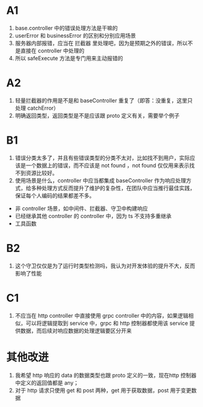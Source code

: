 # A1
1. base.controller 中的错误处理方法是干嘛的
2. userError 和 businessError 的区别和分别应用场景
3. 服务器内部报错，应当在 拦截器 里处理吧，因为是预期之外的错误，所以不是直接在 controller 中处理的
4. 所以 safeExecute 方法是专门用来主动报错的

# A2
1. 轻量拦截器的作用是不是和 baseController 重复了（即答：没重复，这里只 处理 catchError）
2. 明确返回类型，返回类型是不是应该跟 proto 定义有关，需要举个例子

# B1
1. 错误分类太多了，并且有些错误类型的分类不太对，比如找不到用户，实际应该是一个数据上的错误，而不应该是 not found ，not found 仅仅用来表示找不到资源比较好。
2. 使用场景是什么，controller 中应当都集成 baseController 作为响应处理方式，给多种处理方式反而提升了维护的复杂性，在团队中应当推行最佳实践，保证每个人编码的结果都差不多。
  - 非 controller 场景，如中间件、拦截器、守卫中构建响应
  - 已经继承其他 controller 的 controller 中，因为 ts 不支持多重继承
  - 工具函数

# B2
1. 这个守卫仅仅是为了运行时类型检测吗，我认为对开发体验的提升不大，反而影响了性能

# C1
1. 不应当在 http controller 中直接使用 grpc controller 中的内容，如果逻辑相似，可以将逻辑提取到 service 中，grpc 和 http 控制器都使用该 service 提供数据，而后续对响应数据的处理逻辑要区分开来


# 其他改进
1. 我希望 http 响应的 data 的数据类型也跟 proto 定义的一致，现在http 控制器中定义的返回值都是 any；
2. 对于 http 请求只使用 get 和 post 两种，get 用于获取数据，post 用于变更数据
